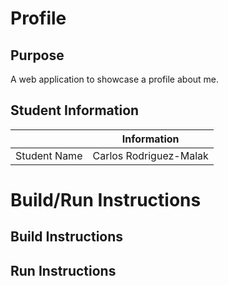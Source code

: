 # Profile

## Purpose
A web application to showcase a profile about me.

## Student Information

|               | Information   |
|:-------------:|:-------------:|
| Student Name  | Carlos Rodriguez-Malak     |


# Build/Run Instructions

## Build Instructions

## Run Instructions


